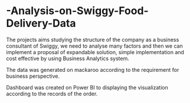 # -Analysis-on-Swiggy-Food-Delivery-Data
The projects aims studying the structure of the company as a business consultant of Swiggy, we need to analyse many factors and then we can implement a proposal of expandable solution, simple implementation and cost effective by using Business Analytics system.

The data was generated on mackaroo according to the requirement for business perspective. 

Dashboard was created on Power BI to displaying the visualization according to the records of the order.

